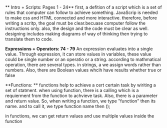 **  Intro + Scripts: Pages 1 - 24**
first, a defition of a script which is a set of rules that computer can follow to achieve something. JavaScrip is needed to make css and HTML connected and more interactive.
therefore, before writing a scritp, the goal must be clear.becuase computer follow the instructions only. also, the design and the code must be clear as well. designing 
includes making diagrams of way of thinking then trying to translate them to code. 

**Expressions + Operators: 74 - 79**
An expression evaluates into a single value. Through expression, it can store values in variables, these value could be single number or an operatio or a string.
according to mathmatical operation, there are several types. in strings, a we assign words rather than numbers. Also, there are Boolean values whcih have results
whether true or false 


**Functions: **
functions help to achieve a cert certain task by wiriting a set of statment. when using function, there is a calling which is a requierment from the function to achvieve 
task. Also, there is a parameter and return value. So, when writing a function, we type "function" then its name. and to call it, we type function name then ();

in functions, we can get return values and use multiple values inside the function 
